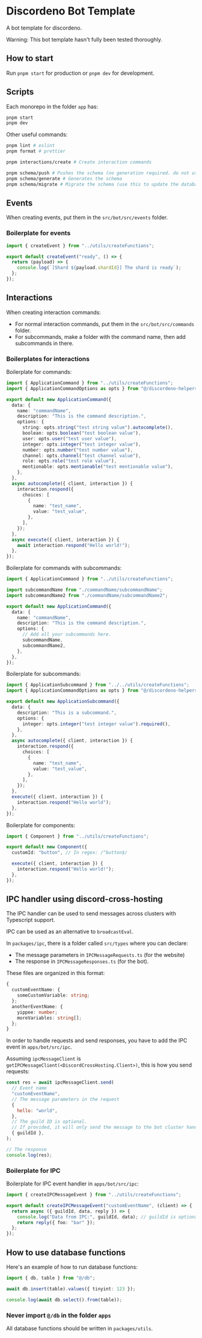 # Discordeno Bot Template

A bot template for discordeno.

Warning: This bot template hasn't fully been tested thoroughly.

## How to start

Run `pnpm start` for production or `pnpm dev` for development.

## Scripts

Each monorepo in the folder `app` has:

```bash
pnpm start
pnpm dev
```

Other useful commands:

```bash
pnpm lint # eslint
pnpm format # prettier

pnpm interactions/create # Create interaction commands

pnpm schema/push # Pushes the schema (no generation required. do not use this in production.)
pnpm schema/generate # Generates the schema
pnpm schema/migrate # Migrate the schema (use this to update the database in production)
```

## Events

When creating events, put them in the `src/bot/src/events` folder.

### Boilerplate for events

```ts
import { createEvent } from "../utils/createFunctions";

export default createEvent("ready", () => {
  return (payload) => {
    console.log(`[Shard ${payload.shardId}] The shard is ready`);
  };
});
```

## Interactions

When creating interaction commands:

- For normal interaction commands, put them in the `src/bot/src/commands` folder.
- For subcommands, make a folder with the command name, then add subcommands in there.

### Boilerplates for interactions

Boilerplate for commands:

```ts
import { ApplicationCommand } from "../utils/createFunctions";
import { ApplicationCommandOptions as opts } from "@/discordeno-helpers";

export default new ApplicationCommand({
  data: {
    name: "commandName",
    description: "This is the command description.",
    options: {
      string: opts.string("test string value").autocomplete(),
      boolean: opts.boolean("test boolean value"),
      user: opts.user("test user value"),
      integer: opts.integer("test integer value"),
      number: opts.number("test number value"),
      channel: opts.channel("test channel value"),
      role: opts.role("test role value"),
      mentionable: opts.mentionable("test mentionable value"),
    },
  },
  async autocomplete({ client, interaction }) {
    interaction.respond({
      choices: [
        {
          name: "test_name",
          value: "test_value",
        },
      ],
    });
  },
  async execute({ client, interaction }) {
    await interaction.respond("Hello world!");
  },
});
```

Boilerplate for commands with subcommands:

```ts
import { ApplicationCommand } from "../utils/createFunctions";

import subcommandName from "./commandName/subcommandName";
import subcommandName2 from "./commandName/subcommandName2";

export default new ApplicationCommand({
  data: {
    name: "commandName",
    description: "This is the command description.",
    options: {
      // Add all your subcommands here.
      subcommandName,
      subcommandName2,
    },
  },
});
```

Boilerplate for subcommands:

```ts
import { ApplicationSubcommand } from "../../utils/createFunctions";
import { ApplicationCommandOptions as opts } from "@/discordeno-helpers";

export default new ApplicationSubcommand({
  data: {
    description: "This is a subcommand.",
    options: {
      integer: opts.integer("test integer value").required(),
    },
  },
  async autocomplete({ client, interaction }) {
    interaction.respond({
      choices: [
        {
          name: "test_name",
          value: "test_value",
        },
      ],
    });
  },
  execute({ client, interaction }) {
    interaction.respond("Hello world");
  },
});
```

Boilerplate for components:

```ts
import { Component } from "../utils/createFunctions";

export default new Component({
  customId: "button", // In regex: /^button$/

  execute({ client, interaction }) {
    interaction.respond("Hello world!");
  },
});
```

## IPC handler using discord-cross-hosting

The IPC handler can be used to send messages across clusters with Typescript support.

IPC can be used as an alternative to `broadcastEval`.

In `packages/ipc`, there is a folder called `src/types` where you can declare:

- The message parameters in `IPCMessageRequests.ts` (for the website)
- The response in `IPCMessageResponses.ts` (for the bot).

These files are organized in this format:

```ts
{
  customEventName: {
    someCustomVariable: string;
  };
  anotherEventName: {
    yippee: number;
    moreVariables: string[];
  };
}
```

In order to handle requests and send responses, you have to add the IPC event in `apps/bot/src/ipc`.

Assuming `ipcMessageClient` is `getIPCMessageClient(<DiscordCrossHosting.Client>)`, this is how you send requests:

```js
const res = await ipcMessageClient.send(
  // Event name
  "customEventName",
  // The message parameters in the request
  {
    hello: "world",
  },
  // The guild ID is optional.
  // If provided, it will only send the message to the bot cluster handling the guild.
  { guildId },
);

// The response
console.log(res);
```

### Boilerplate for IPC

Boilerplate for IPC event handler in `apps/bot/src/ipc`:

```ts
import { createIPCMessageEvent } from "../utils/createFunctions";

export default createIPCMessageEvent("customEventName", (client) => {
  return async ({ guildId, data, reply }) => {
    console.log("Data from IPC:", guildId, data); // guildId is optional
    return reply({ foo: "bar" });
  };
});
```

## How to use database functions

Here's an example of how to run database functions:

```ts
import { db, table } from "@/db";

await db.insert(table).values({ tinyint: 123 });

console.log(await db.select().from(table));
```

### Never import `@/db` in the folder `apps`

All database functions should be written in `packages/utils`.
